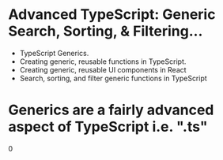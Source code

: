 # Advanced TypeScript: Generic Search, Sorting, & Filtering...

- TypeScript Generics.
- Creating generic, reusable functions in TypeScript.
- Creating generic, reusable UI components in React
- Search, sorting, and filter generic functions in TypeScript

# Generics are a fairly advanced aspect of TypeScript i.e. ".ts"


0

